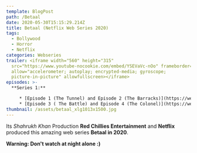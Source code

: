 ```yaml
---
template: BlogPost
path: /Betaal
date: 2020-05-30T15:15:29.214Z
title: Betaal (Netflix Web Series 2020)
tags:
  - Bollywood
  - Horror
  - Netflix
categories: Webseries
trailer: <iframe width="560" height="315"
  src="https://www.youtube-nocookie.com/embed/YSEVaVc-nOo" frameborder="0"
  allow="accelerometer; autoplay; encrypted-media; gyroscope;
  picture-in-picture" allowfullscreen></iframe>
episodes: >-
  **Series 1:**

     * [Episode 1 (The Tunnel) and Episode 2 (The Barracks)](https://we.tl/t-A3yIhvEo2t)
     * [Episode 3 ( The Battle) and Episode 4 (The Colonel)](https://we.tl/t-7QbK9LesLH)
thumbnail: /assets/betaal_xlg1013x1500.jpg
---
```

Its *Shahrukh Khan* Production **Red Chillies Entertainment** and **Netflix** produced this amazing web series **Betaal in 2020**.

**Warning: Don't watch at night alone :)**